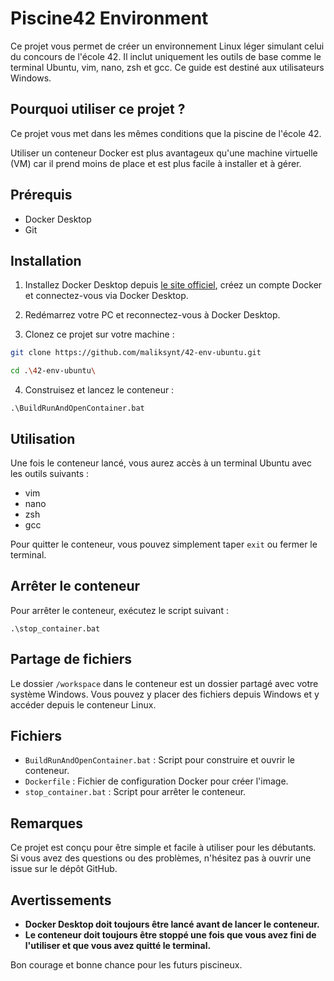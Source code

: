 # Piscine42 Environment

Ce projet vous permet de créer un environnement Linux léger simulant celui du concours de l'école 42. Il inclut uniquement les outils de base comme le terminal Ubuntu, vim, nano, zsh et gcc. Ce guide est destiné aux utilisateurs Windows.

## Pourquoi utiliser ce projet ?

Ce projet vous met dans les mêmes conditions que la piscine de l'école 42.

Utiliser un conteneur Docker est plus avantageux qu'une machine virtuelle (VM) car il prend moins de place et est plus facile à installer et à gérer.

## Prérequis

- Docker Desktop
- Git

## Installation

1. Installez Docker Desktop depuis [le site officiel](https://www.docker.com/products/docker-desktop), créez un compte Docker et connectez-vous via Docker Desktop.

2. Redémarrez votre PC et reconnectez-vous à Docker Desktop.

3. Clonez ce projet sur votre machine :

```bash 
git clone https://github.com/maliksynt/42-env-ubuntu.git

cd .\42-env-ubuntu\
```

4. Construisez et lancez le conteneur :
```
.\BuildRunAndOpenContainer.bat
```

## Utilisation

Une fois le conteneur lancé, vous aurez accès à un terminal Ubuntu avec les outils suivants :
- vim
- nano
- zsh
- gcc

Pour quitter le conteneur, vous pouvez simplement taper `exit` ou fermer le terminal.

## Arrêter le conteneur

Pour arrêter le conteneur, exécutez le script suivant :

```
.\stop_container.bat
```


## Partage de fichiers

Le dossier `/workspace` dans le conteneur est un dossier partagé avec votre système Windows. Vous pouvez y placer des fichiers depuis Windows et y accéder depuis le conteneur Linux.

## Fichiers

- `BuildRunAndOpenContainer.bat` : Script pour construire et ouvrir le conteneur.
- `Dockerfile` : Fichier de configuration Docker pour créer l'image.
- `stop_container.bat` : Script pour arrêter le conteneur.

## Remarques

Ce projet est conçu pour être simple et facile à utiliser pour les débutants. Si vous avez des questions ou des problèmes, n'hésitez pas à ouvrir une issue sur le dépôt GitHub.

## Avertissements

- **Docker Desktop doit toujours être lancé avant de lancer le conteneur.**
- **Le conteneur doit toujours être stoppé une fois que vous avez fini de l'utiliser et que vous avez quitté le terminal.**

Bon courage et bonne chance pour les futurs piscineux.

